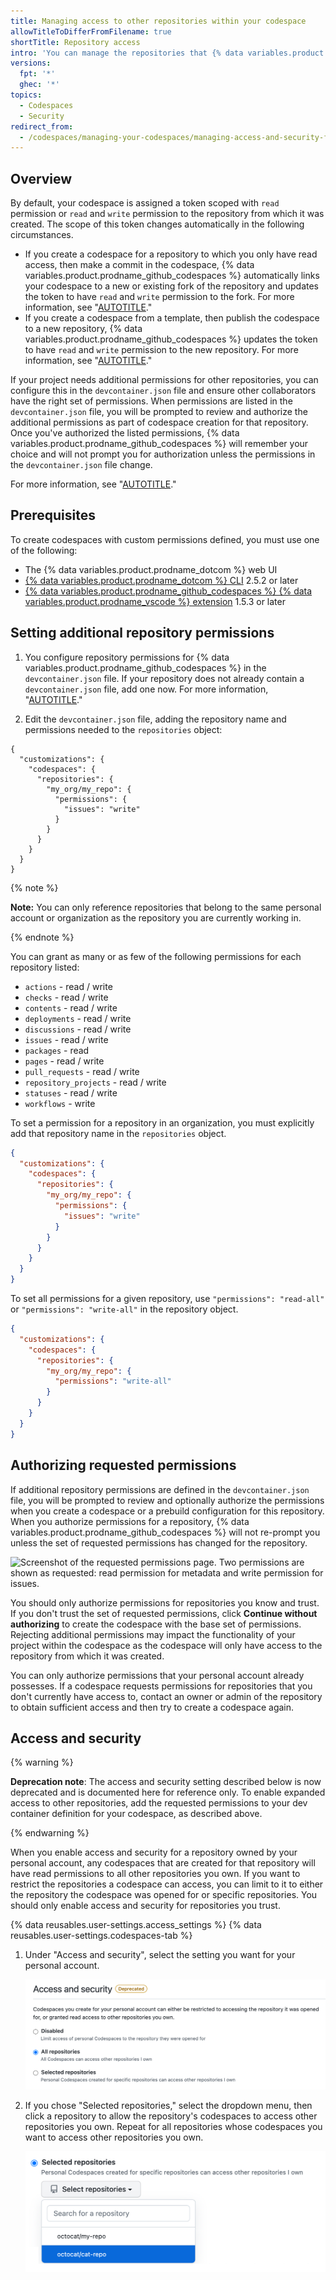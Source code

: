 ```yaml
---
title: Managing access to other repositories within your codespace
allowTitleToDifferFromFilename: true
shortTitle: Repository access
intro: 'You can manage the repositories that {% data variables.product.prodname_github_codespaces %} can access.'
versions:
  fpt: '*'
  ghec: '*'
topics:
  - Codespaces
  - Security
redirect_from:
  - /codespaces/managing-your-codespaces/managing-access-and-security-for-your-codespaces
---
```


## Overview

By default, your codespace is assigned a token scoped with `read` permission or `read` and `write` permission to the repository from which it was created. The scope of this token changes automatically in the following circumstances.
- If you create a codespace for a repository to which you only have read access, then make a commit in the codespace, {% data variables.product.prodname_github_codespaces %} automatically links your codespace to a new or existing fork of the repository and updates the token to have `read` and `write` permission to the fork. For more information, see "[AUTOTITLE](/codespaces/developing-in-codespaces/using-source-control-in-your-codespace#about-automatic-forking)."
- If you create a codespace from a template, then publish the codespace to a new repository, {% data variables.product.prodname_github_codespaces %} updates the token to have `read` and `write` permission to the new repository. For more information, see "[AUTOTITLE](/codespaces/developing-in-codespaces/creating-a-codespace-from-a-template#publishing-to-a-repository-on-github)."

If your project needs additional permissions for other repositories, you can configure this in the `devcontainer.json` file and ensure other collaborators have the right set of permissions. When permissions are listed in the `devcontainer.json` file, you will be prompted to review and authorize the additional permissions as part of codespace creation for that repository. Once you've authorized the listed permissions, {% data variables.product.prodname_github_codespaces %} will remember your choice and will not prompt you for authorization unless the permissions in the `devcontainer.json` file change.

For more information, see "[AUTOTITLE](/codespaces/codespaces-reference/security-in-github-codespaces#authentication)."

## Prerequisites

To create codespaces with custom permissions defined, you must use one of the following:
* The {% data variables.product.prodname_dotcom %} web UI
* [{% data variables.product.prodname_dotcom %} CLI](https://github.com/cli/cli/releases/latest) 2.5.2 or later
* [{% data variables.product.prodname_github_codespaces %} {% data variables.product.prodname_vscode %} extension](https://marketplace.visualstudio.com/items?itemName=GitHub.codespaces) 1.5.3 or later

## Setting additional repository permissions

1. You configure repository permissions for {% data variables.product.prodname_github_codespaces %} in the `devcontainer.json` file. If your repository does not already contain a `devcontainer.json` file, add one now. For more information, "[AUTOTITLE](/codespaces/setting-up-your-project-for-codespaces/adding-a-dev-container-configuration)."

1. Edit the `devcontainer.json` file, adding the repository name and permissions needed to the `repositories` object:

  ```json{:copy}
  {
    "customizations": {
      "codespaces": {
        "repositories": {
          "my_org/my_repo": {
            "permissions": {
              "issues": "write"
            }
          }
        }
      }
    }
  }
  ```

  {% note %}

  **Note:** You can only reference repositories that belong to the same personal account or organization as the repository you are currently working in.

  {% endnote %}

  You can grant as many or as few of the following permissions for each repository listed:
   * `actions` - read / write
   * `checks` - read / write
   * `contents` - read / write
   * `deployments` - read / write
   * `discussions` - read / write
   * `issues` - read / write
   * `packages` - read
   * `pages` - read / write
   * `pull_requests` - read / write
   * `repository_projects` - read / write
   * `statuses` - read / write
   * `workflows` - write

  To set a permission for a repository in an organization, you must explicitly add that repository name in the `repositories` object.

  ```json
  {
    "customizations": {
      "codespaces": {
        "repositories": {
          "my_org/my_repo": {
            "permissions": {
              "issues": "write"
            }
          }
        }
      }
    }
  }
  ```

  To set all permissions for a given repository, use `"permissions": "read-all"` or `"permissions": "write-all"` in the repository object.

  ```json
  {
    "customizations": {
      "codespaces": {
        "repositories": {
          "my_org/my_repo": {
            "permissions": "write-all"
          }
        }
      }
    }
  }
  ```

## Authorizing requested permissions

If additional repository permissions are defined in the `devcontainer.json` file, you will be prompted to review and optionally authorize the permissions when you create a codespace or a prebuild configuration for this repository. When you authorize permissions for a repository, {% data variables.product.prodname_github_codespaces %} will not re-prompt you unless the set of requested permissions has changed for the repository.

![Screenshot of the requested permissions page. Two permissions are shown as requested: read permission for metadata and write permission for issues.](/assets/images/help/codespaces/codespaces-accept-permissions.png)

You should only authorize permissions for repositories you know and trust. If you don't trust the set of requested permissions, click **Continue without authorizing** to create the codespace with the base set of permissions. Rejecting additional permissions may impact the functionality of your project within the codespace as the codespace will only have access to the repository from which it was created.

You can only authorize permissions that your personal account already possesses. If a codespace requests permissions for repositories that you don't currently have access to, contact an owner or admin of the repository to obtain sufficient access and then try to create a codespace again.

## Access and security

{% warning %}

**Deprecation note**: The access and security setting described below is now deprecated and is documented here for reference only. To enable expanded access to other repositories, add the requested permissions to your dev container definition for your codespace, as described above.

{% endwarning %}

When you enable access and security for a repository owned by your personal account, any codespaces that are created for that repository will have read permissions to all other repositories you own. If you want to restrict the repositories a codespace can access, you can limit to it to either the repository the codespace was opened for or specific repositories. You should only enable access and security for repositories you trust.

{% data reusables.user-settings.access_settings %}
{% data reusables.user-settings.codespaces-tab %}
1. Under "Access and security", select the setting you want for your personal account.

   ![Screenshot of the "Access and security" options: "Disabled," "All repositories" (currently selected), and "Selected repositories."](/assets/images/help/codespaces/codespaces-access-and-security-radio-buttons.png)

1. If you chose "Selected repositories," select the dropdown menu, then click a repository to allow the repository's codespaces to access other repositories you own. Repeat for all repositories whose codespaces you want to access other repositories you own.

   ![Screenshot of the "Selected repositories" dropdown menu. Two repositories are listed in the dropdown menu.](/assets/images/help/codespaces/codespaces-access-and-security-repository-drop-down.png)
